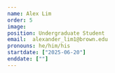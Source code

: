 ```yaml
---
name: Alex Lim
order: 5
image:
position: Undergraduate Student
email:  alexander_lim1@brown.edu
pronouns: he/him/his
startdate: ["2025-06-20"]
enddate: [""]
---
```

